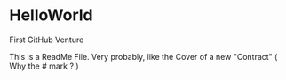 # HelloWorld
First GitHub Venture


This is a ReadMe File.
Very probably, like the Cover of a new "Contract"
( Why the # mark ? )

